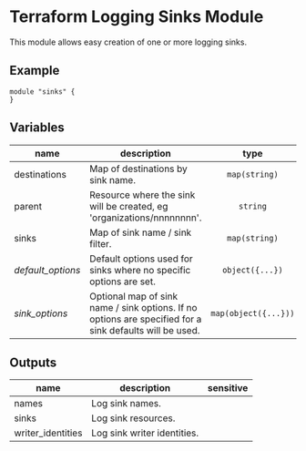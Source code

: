 # Terraform Logging Sinks Module

This module allows easy creation of one or more logging sinks.

## Example

```hcl
module "sinks" {
}
```

<!-- BEGIN TFDOC -->
## Variables

| name | description | type | required | default |
|---|---|:---: |:---:|:---:|
| destinations | Map of destinations by sink name. | <code title="map&#40;string&#41;">map(string)</code> | ✓ |  |
| parent | Resource where the sink will be created, eg 'organizations/nnnnnnnn'. | <code title="">string</code> | ✓ |  |
| sinks | Map of sink name / sink filter. | <code title="map&#40;string&#41;">map(string)</code> | ✓ |  |
| *default_options* | Default options used for sinks where no specific options are set. | <code title="object&#40;&#123;&#10;bigquery_partitioned_tables &#61; bool&#10;include_children            &#61; bool&#10;unique_writer_identity      &#61; bool&#10;&#125;&#41;">object({...})</code> |  | <code title="&#123;&#10;bigquery_partitioned_tables &#61; true&#10;include_children            &#61; true&#10;unique_writer_identity      &#61; false&#10;&#125;">...</code> |
| *sink_options* | Optional map of sink name / sink options. If no options are specified for a sink defaults will be used. | <code title="map&#40;object&#40;&#123;&#10;bigquery_partitioned_tables &#61; bool&#10;include_children            &#61; bool&#10;unique_writer_identity      &#61; bool&#10;&#125;&#41;&#41;">map(object({...}))</code> |  | <code title="">{}</code> |

## Outputs

| name | description | sensitive |
|---|---|:---:|
| names | Log sink names. |  |
| sinks | Log sink resources. |  |
| writer_identities | Log sink writer identities. |  |
<!-- END TFDOC -->

